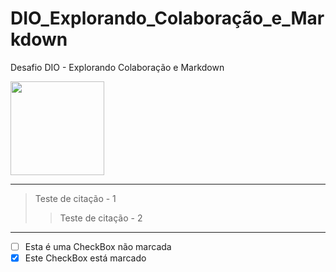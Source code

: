 # DIO_Explorando_Colaboração_e_Markdown
Desafio DIO - Explorando Colaboração e Markdown




<img src="https://e7.pngegg.com/pngimages/646/324/png-clipart-github-computer-icons-github-logo-monochrome-thumbnail.png" width="150px"> 


-------------------------------------------------
>Teste de citação - 1
>>Teste de citação - 2
*************************************************
- [ ] Esta é uma CheckBox não marcada
- [x] Este CheckBox está marcado